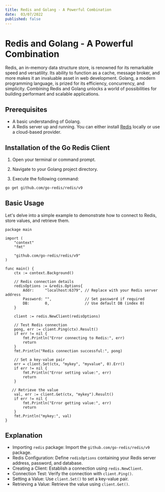```yaml
---
title: Redis and Golang - A Powerful Combination 
date:  03/07/2022
published: false 
---
```


# Redis and Golang - A Powerful Combination

Redis, an in-memory data structure store, is renowned for its remarkable speed and
versatility. Its ability to function as a cache, message broker, and more makes it
an invaluable asset in web development. Golang, a modern programming language,
is prized for its efficiency, concurrency, and simplicity. Combining Redis and
Golang unlocks a world of possibilities for building performant and scalable
applications.

## Prerequisites

- A basic understanding of Golang.
- A Redis server up and running. You can either install
[Redis](<https://redis.io/docs/getting-started/>) locally
 or use a cloud-based provider.

## Installation of the Go Redis Client

1. Open your terminal or command prompt.

2. Navigate to your Golang project directory.

3. Execute the following command:

```bash
go get github.com/go-redis/redis/v9
```

## Basic Usage

Let's delve into a simple example to demonstrate how to connect to Redis, store values,
and retrieve them.

```golang
package main

import (
    "context"
    "fmt"

    "github.com/go-redis/redis/v9"
)

func main() {
    ctx := context.Background()

    // Redis connection details
    redisOptions := &redis.Options{
        Addr:     "localhost:6379", // Replace with your Redis server address
        Password: "",               // Set password if required
        DB:       0,                // Use default DB (index 0)
    }

    client := redis.NewClient(redisOptions)

    // Test Redis connection
    pong, err := client.Ping(ctx).Result()
    if err != nil {
        fmt.Println("Error connecting to Redis:", err)
        return
    }
    fmt.Println("Redis connection successful:", pong)

    // Set a key-value pair
    err = client.Set(ctx, "mykey", "myvalue", 0).Err()
    if err != nil {
        fmt.Println("Error setting value:", err)
        return
    }

   // Retrieve the value
    val, err := client.Get(ctx, "mykey").Result()
    if err != nil {
        fmt.Println("Error getting value:", err)
        return
    }
    fmt.Println("mykey:", val)
}
```

## Explanation

- Importing `redis` package: Import the `github.com/go-redis/redis/v9` package.
- Redis Configuration: Define `redisOptions` containing your Redis server address,
password, and database.
- Creating a Client: Establish a connection using `redis.NewClient`.
- Connection Test: Verify the connection with `client.Ping()`.
- Setting a Value: Use `client.Set()` to set a key-value pair.
- Retrieving a Value: Retrieve the value using `client.Get()`.
